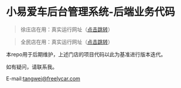 # 小易爱车后台管理系统-后端业务代码

> 徐庄店在用：真实运行网址（[点击跳转](http://www.freelycar.com/management.html#/login "徐庄店")）

> 全民店在用：真实运行网址（[点击跳转](https://www.freelycar.com/quanmin/management.html#/login "全民店")）

本repo用于后期维护，上述门店的项目代码以此为基准进行版本迭代。

如有疑问，请联系我。

E-mail:tangwei@freelycar.com
